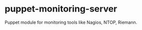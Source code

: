 puppet-monitoring-server
========================

Puppet module for monitoring tools like Nagios, NTOP, Riemann.
